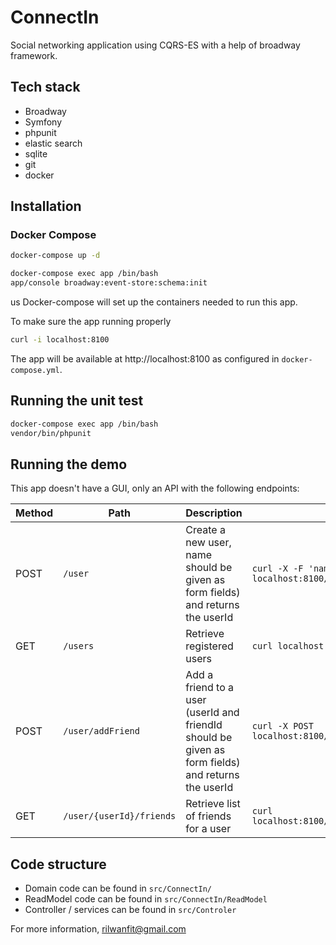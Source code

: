 # ConnectIn
Social networking application using CQRS-ES with a help of broadway framework.

## Tech stack
- Broadway
- Symfony
- phpunit
- elastic search
- sqlite
- git
- docker

## Installation

### Docker Compose

```sh
docker-compose up -d

docker-compose exec app /bin/bash
app/console broadway:event-store:schema:init
```
us
Docker-compose will set up the containers needed to run this app.

To make sure the app running properly
```sh
curl -i localhost:8100
```

The app will be available at http://localhost:8100 as configured in `docker-compose.yml`.

## Running the unit test
```sh
docker-compose exec app /bin/bash
vendor/bin/phpunit
```

## Running the demo

This app doesn't have a GUI, only an API with the following endpoints:

| Method | Path | Description | Action |
|--------|------|-------------| ------- |
| POST | `/user` | Create a new user, name should be given as form fields) and returns the userId | ```curl -X -F 'name=$name' POST localhost:8100/user ``` |
| GET | `/users` | Retrieve registered users  | ``` curl localhost:8100/users ```
| POST | `/user/addFriend` | Add a friend to a user (userId and friendId should be given as form fields) and returns the userId| ``` curl -X POST localhost:8100/user/addFriend ``` |
| GET | `/user/{userId}/friends` | Retrieve list of friends for a user  | ``` curl localhost:8100/user/$userId/friends ```

## Code structure

- Domain code can be found in `src/ConnectIn/`
- ReadModel code can be found in `src/ConnectIn/ReadModel`
- Controller / services can be found in `src/Controler`

For more information, rilwanfit@gmail.com
